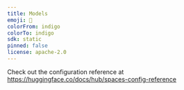 ```yaml
---
title: Models
emoji: 🐨
colorFrom: indigo
colorTo: indigo
sdk: static
pinned: false
license: apache-2.0
---
```


Check out the configuration reference at https://huggingface.co/docs/hub/spaces-config-reference
